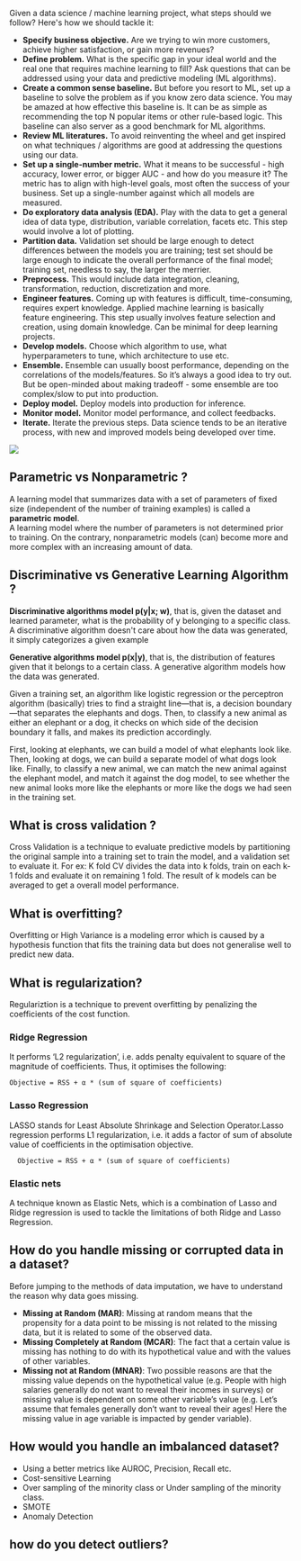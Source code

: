Given a data science / machine learning project, what steps should we follow? Here's
how we should tackle it:

* **Specify business objective.** Are we trying to win more customers, achieve higher satisfaction, or gain more revenues?
* **Define problem.** What is the specific gap in your ideal world and the real one that requires machine learning to fill? Ask questions that can be addressed using your data and predictive modeling (ML algorithms).
* **Create a common sense baseline.** But before you resort to ML, set up a baseline to solve the problem as if you know zero data science. You may be amazed at how effective this baseline is. It can be as simple as recommending the top N popular items or other rule-based logic. This baseline can also server as a good benchmark for ML algorithms.
* **Review ML literatures.** To avoid reinventing the wheel and get inspired on what techniques / algorithms are good at addressing the questions using our data.
* **Set up a single-number metric.** What it means to be successful - high accuracy, lower error, or bigger AUC - and how do you measure it? The metric has to align with high-level goals, most often the success of your business. Set up a single-number against which all models are measured.
* **Do exploratory data analysis (EDA).** Play with the data to get a general idea of data type, distribution, variable correlation, facets etc. This step would involve a lot of plotting.
* **Partition data.** Validation set should be large enough to detect differences between the models you are training; test set should be large enough to indicate the overall performance of the final model; training set, needless to say, the larger the merrier.
* **Preprocess.** This would include data integration, cleaning, transformation, reduction, discretization and more.
* **Engineer features.** Coming up with features is difficult, time-consuming, requires expert knowledge. Applied machine learning is basically feature engineering. This step usually involves feature selection and creation, using domain knowledge. Can be minimal for deep learning projects.
* **Develop models.** Choose which algorithm to use, what hyperparameters to tune, which architecture to use etc.
* **Ensemble.** Ensemble can usually boost performance, depending on the correlations of the models/features. So it’s always a good idea to try out. But be open-minded about making tradeoff - some ensemble are too complex/slow to put into production.
* **Deploy model.** Deploy models into production for inference.
* **Monitor model.** Monitor model performance, and collect feedbacks.
* **Iterate.** Iterate the previous steps. Data science tends to be an iterative process, with new and improved models being developed over time.

![](https://github.com/theainerd/MLInterview/blob/master/images/workflow.png)
## Parametric vs Nonparametric ?</br>
A learning model that summarizes data with a set of parameters of fixed size (independent of the number of training examples) is called a **parametric model**.</br>
A learning model where the number of parameters is not determined prior to training. On the contrary, nonparametric models (can) become more and more complex with an increasing amount of data.

## Discriminative vs Generative Learning Algorithm ?</br>
**Discriminative algorithms model p(y|x; w)**, that is, given the dataset and learned parameter, what is the probability of y belonging to a specific class. A discriminative algorithm doesn't care about how the data was generated, it simply categorizes a given example</br>

**Generative algorithms model p(x|y)**, that is, the distribution of features given that it belongs to a certain class. A generative algorithm models how the data was generated.</br>

Given a training set, an algorithm like logistic regression or the perceptron algorithm (basically) tries to find a straight line—that is, a decision boundary—that separates the elephants and dogs. Then, to classify a new animal as either an elephant or a dog, it checks on which side of the decision boundary it falls, and makes its prediction accordingly.</br>

First, looking at elephants, we can build a model of what elephants look like. Then, looking at dogs, we can build a separate model of what dogs look like. Finally, to classify a new animal, we can match the new animal against the elephant model, and match it against the dog model, to see whether the new animal looks more like the elephants or more like the dogs we had seen in the training set.

## What is cross validation ?</br>

Cross Validation is a technique to evaluate predictive models by partitioning the original sample into a training set to train the model, and a validation set to evaluate it. For ex: K fold CV divides the data into k folds, train on each k-1 folds and evaluate it on remaining 1 fold. The result of k models can be averaged to get a overall model performance.

## What is overfitting?

Overfitting or High Variance is a modeling error which is caused by a hypothesis function that fits the training data
but does not generalise well to predict new data.

## What is regularization?

Regulariztion is a technique to prevent overfitting by penalizing the coefficients of the cost function.

  ### Ridge Regression
  It performs ‘L2 regularization’, i.e. adds penalty equivalent to square of the magnitude of coefficients. Thus, it optimises the following:

    Objective = RSS + α * (sum of square of coefficients)

  ### Lasso Regression
  LASSO stands for Least Absolute Shrinkage and Selection Operator.Lasso regression performs L1 regularization, i.e. it adds a factor of sum of absolute value of coefficients in the optimisation objective.

      Objective = RSS + α * (sum of square of coefficients)

  ### Elastic nets
  A technique known as Elastic Nets, which is a combination of Lasso
  and Ridge regression is used to tackle the limitations of both Ridge and
  Lasso Regression.

## How do you handle missing or corrupted data in a dataset?
Before jumping to the methods of data imputation, we have to understand the reason why data goes missing.

  - **Missing at Random (MAR)**: Missing at random means that the propensity for a data point to be missing is not related to the missing data, but it is related to some of the observed data.
  - **Missing Completely at Random (MCAR)**: The fact that a certain value is missing has nothing to do with its hypothetical         value and with the values of other variables.
  - **Missing not at Random (MNAR)**: Two possible reasons are that the missing value depends on the hypothetical value (e.g.         People with high salaries generally do not want to reveal their incomes in surveys) or missing value is dependent on some other variable’s value (e.g. Let’s assume that females generally don’t want to reveal their ages! Here the missing value in age variable is impacted by gender variable).
  


## How would you handle an imbalanced dataset?
* Using a better metrics like AUROC, Precision, Recall etc.
* Cost-sensitive Learning
* Over sampling of the minority class or Under sampling of the minority class.
* SMOTE
* Anomaly Detection

## how do you detect outliers?
